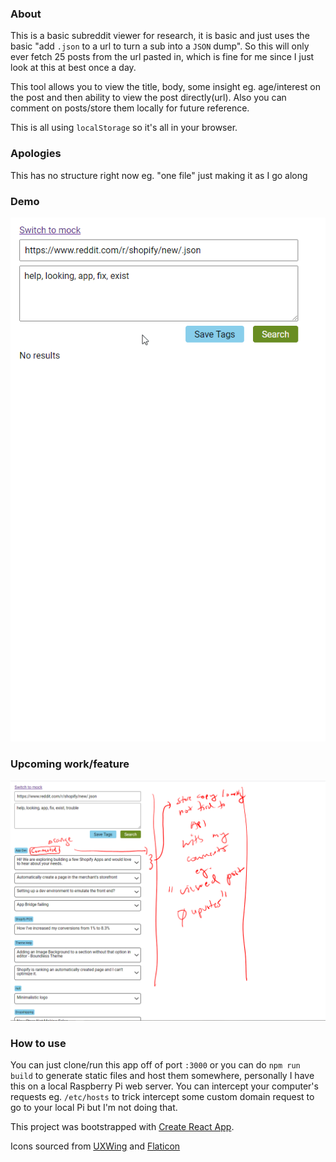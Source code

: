 ### About

This is a basic subreddit viewer for research, it is basic and just uses the basic "add `.json` to a url to turn a sub into a `JSON` dump".
So this will only ever fetch 25 posts from the url pasted in, which is fine for me since I just look at this at best once a day.

This tool allows you to view the title, body, some insight eg. age/interest on the post and then ability to view the post directly(url).
Also you can comment on posts/store them locally for future reference.

This is all using `localStorage` so it's all in your browser.

### Apologies

This has no structure right now eg. "one file" just making it as I go along

### Demo

![demo of search currently](./08-08-2020-demo.gif)

### Upcoming work/feature

![new feature](./next-feature.png)

### How to use

You can just clone/run this app off of port `:3000` or you can do `npm run build` to generate static files and host them somewhere, personally I have this on a local Raspberry Pi web server. You can intercept your computer's requests eg. `/etc/hosts` to trick intercept some custom domain request to go to your local Pi but I'm not doing that.

This project was bootstrapped with [Create React App](https://github.com/facebook/create-react-app).

Icons sourced from [UXWing](https://uxwing.com/) and [Flaticon](https://www.flaticon.com/)